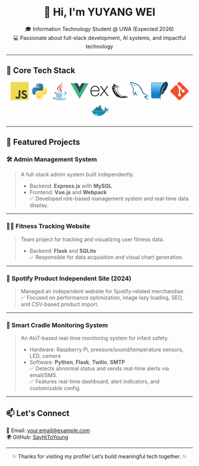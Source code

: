 <h1 align="center">👋 Hi, I'm YUYANG WEI</h1>

<p align="center">
  🎓 Information Technology Student @ UWA (Expected 2026)<br>
  💻 Passionate about full-stack development, AI systems, and impactful technology
</p>


---

## 🚀 Core Tech Stack

<p align="center">
  <img src="https://raw.githubusercontent.com/devicons/devicon/master/icons/javascript/javascript-original.svg" width="50" />
  <img src="https://raw.githubusercontent.com/devicons/devicon/master/icons/python/python-original.svg" width="50" />
  <img src="https://raw.githubusercontent.com/devicons/devicon/master/icons/java/java-original.svg" width="50" />
  <img src="https://raw.githubusercontent.com/devicons/devicon/master/icons/vuejs/vuejs-original.svg" width="50" />
  <img src="https://raw.githubusercontent.com/devicons/devicon/master/icons/express/express-original.svg" width="50" />
  <img src="https://raw.githubusercontent.com/devicons/devicon/master/icons/flask/flask-original.svg" width="50" />
  <img src="https://raw.githubusercontent.com/devicons/devicon/master/icons/mysql/mysql-original.svg" width="50" />
  <img src="https://raw.githubusercontent.com/devicons/devicon/master/icons/sqlite/sqlite-original.svg" width="50" />
  <img src="https://raw.githubusercontent.com/devicons/devicon/master/icons/git/git-original.svg" width="50" />
  <img src="https://raw.githubusercontent.com/devicons/devicon/master/icons/docker/docker-original.svg" width="50" />
</p>


---

## 🌟 Featured Projects

### 🛠️ Admin Management System

> A full-stack admin system built independently.  
>
> - Backend: **Express.js** with **MySQL**  
> - Frontend: **Vue.js** and **Webpack**  
>   ✅ Developed role-based management system and real-time data display.

---

### 🧘‍♂️ Fitness Tracking Website

> Team project for tracking and visualizing user fitness data.  
>
> - Backend: **Flask** and **SQLite**  
>   ✅ Responsible for data acquisition and visual chart generation.

---

### 🎵 Spotify Product Independent Site (2024)

> Managed an independent website for Spotify-related merchandise.  
> ✅ Focused on performance optimization, image lazy loading, SEO, and CSV-based product import.

---

### 👶 Smart Cradle Monitoring System

> An AIoT-based real-time monitoring system for infant safety.  
>
> - Hardware: Raspberry Pi, pressure/sound/temperature sensors, LED, camera  
> - Software: **Python**, **Flask**, **Twilio**, **SMTP**  
>   ✅ Detects abnormal status and sends real-time alerts via email/SMS.  
>   ✅ Features real-time dashboard, alert indicators, and customizable config.

---

## 📫 Let's Connect

📧 Email: your.email@example.com  
🌍 GitHub: [SayHiToYoung](https://github.com/SayHiToYoung)

---

<p align="center">✨ Thanks for visiting my profile! Let’s build meaningful tech together. ✨</p>